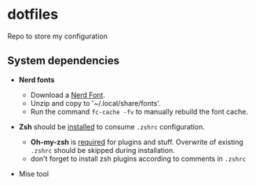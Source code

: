 # dotfiles

Repo to store my configuration

## System dependencies

- **Nerd fonts**
  - Download a [Nerd Font](https://www.nerdfonts.com/).
  - Unzip and copy to '~/.local/share/fonts'.
  - Run the command `fc-cache -fv` to manually rebuild the font cache.

- **Zsh** should be [installed](https://github.com/ohmyzsh/ohmyzsh/wiki/Installing-ZSH) to consume `.zshrc` configuration.
  - **Oh-my-zsh** is [required](https://ohmyz.sh/#install) for plugins and stuff. Overwrite of existing `.zshrc` should be skipped during installation.
  - don't forget to install zsh plugins according to comments in `.zshrc`

- Mise tool
